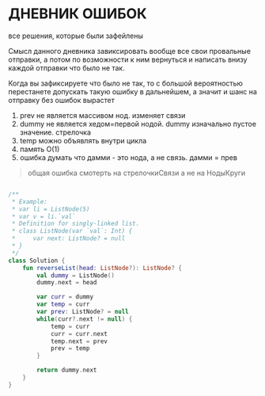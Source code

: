 # ДНЕВНИК ОШИБОК
все решения, которые были зафейлены

Смысл данного дневника завиксировать вообще все свои провальные отправки, а потом по возможности к ним вернуться и написать внизу каждой отправки что было не так.

Когда вы зафиксируете что было не так, то с большой вероятностью перестанете допускать такую ошибку в дальнейшем, а значит и шанс на отправку без ошибок вырастет

1. prev не является массивом нод. изменяет связи
2. dummy не является хедом=первой нодой. dummy изначально пустое значение. стрелочка
3. temp можно объявлять внутри цикла
4. память О(1)
5. ошибка думать что дамми - это нода, а не связь. дамми = прев


> общая ошибка смотерть на стрелочкиСвязи а не на НодыКруги
 



```kotlin

/**
 * Example:
 * var li = ListNode(5)
 * var v = li.`val`
 * Definition for singly-linked list.
 * class ListNode(var `val`: Int) {
 *     var next: ListNode? = null
 * }
 */
class Solution {
    fun reverseList(head: ListNode?): ListNode? {
        val dummy = ListNode()
        dummy.next = head

        var curr = dummy
        var temp = curr
        var prev: ListNode? = null
        while(curr?.next != null) {
            temp = curr
            curr = curr.next
            temp.next = prev
            prev = temp
        }  

        return dummy.next
    }
}
```